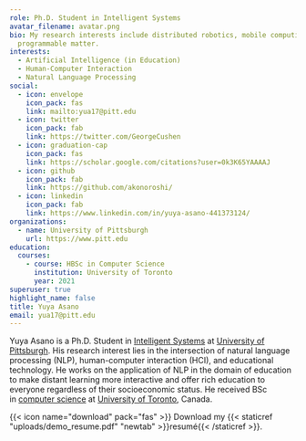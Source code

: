 ```yaml
---
role: Ph.D. Student in Intelligent Systems
avatar_filename: avatar.png
bio: My research interests include distributed robotics, mobile computing and
  programmable matter.
interests:
  - Artificial Intelligence (in Education)
  - Human-Computer Interaction
  - Natural Language Processing
social:
  - icon: envelope
    icon_pack: fas
    link: mailto:yua17@pitt.edu
  - icon: twitter
    icon_pack: fab
    link: https://twitter.com/GeorgeCushen
  - icon: graduation-cap
    icon_pack: fas
    link: https://scholar.google.com/citations?user=0k3K65YAAAAJ
  - icon: github
    icon_pack: fab
    link: https://github.com/akonoroshi/
  - icon: linkedin
    icon_pack: fab
    link: https://www.linkedin.com/in/yuya-asano-441373124/
organizations:
  - name: University of Pittsburgh
    url: https://www.pitt.edu
education:
  courses:
    - course: HBSc in Computer Science
      institution: University of Toronto
      year: 2021
superuser: true
highlight_name: false
title: Yuya Asano
email: yua17@pitt.edu
---
```

Yuya Asano is a Ph.D. Student in [Intelligent Systems](http://www.isp.pitt.edu/) at [University of Pittsburgh](https://www.pitt.edu/). His research interest lies in the intersection of natural language processing (NLP), human-computer interaction (HCI), and educational technology. He works on the application of NLP in the domain of education to make distant learning more interactive and offer rich education to everyone regardless of their socioeconomic status. He received BSc in [computer science](https://web.cs.toronto.edu/) at [University of Toronto](https://www.utoronto.ca/), Canada.

{{< icon name="download" pack="fas" >}} Download my {{< staticref "uploads/demo_resume.pdf" "newtab" >}}resumé{{< /staticref >}}.